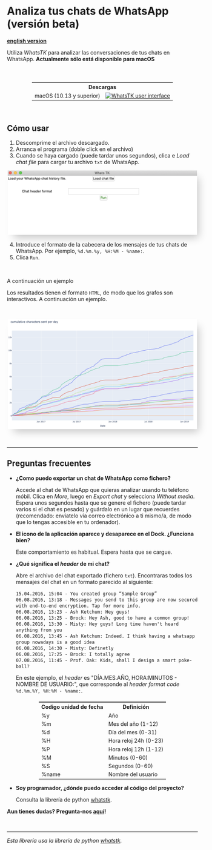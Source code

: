 <head>
 <link rel="shortcut icon" type="image/x-icon" href="favicon.ico">
</head>

# Analiza tus chats de WhatsApp (versión beta)
**[english version](README.md)**

Utiliza *WhatsTK* para analizar las conversaciones de tus chats en WhatsApp. **Actualmente sólo está disponible para macOS**

<br>

<table class="tg" style="display: flex; justify-content: center;">
    <tr>
        <th class="tg-fymr" colspan="2">Descargas</th>
    </tr>
    <tr>
        <td class="tg-0pky">macOS (10.13 y superior)</td>
    <td class="tg-0pky"><a href="dist/WhatsTK.zip"><img src="https://img.shields.io/badge/descargar_zip_⬇-brightgreen.svg"
    alt="WhatsTK user interface" width="100%"></a>
    </td>
    </tr>
</table>
<br>

## Cómo usar

1. Descomprime el archivo descargado.
2. Arranca el programa (doble click en el archivo)
3. Cuando se haya cargado (puede tardar unos segundos), clica e _Load chat file_ para cargar tu archivo `txt` de WhatsApp.

<p style="text-align: center;">
<img src="assets/app-screenshot.png" alt="WhatsTK user interface" width="500" height='auto' style="box-shadow: 10px 13px 21px -6px
rgba(0,0,0,0.22);">
</p>

4. Introduce el formato de la cabecera de los mensajes de tus chats de WhatsApp. Por ejemplo, `%d.%m.%y, %H:%M - %name:`.
5. Clica `Run`.

<br>

A continuación un ejemplo

Los resultados tienen el formato `HTML`, de modo que los grafos son interactivos. A continuación un ejemplo.

<br>
<p style="text-align: center;">
<img src="assets/stats.png" alt="WhatsTK user interface" width="500" height='auto' style="box-shadow: 10px 13px 21px -6px
rgba(0,0,0,0.22);">
</p>
<br>

---
## Preguntas frecuentes

* **¿Como puedo exportar un chat de WhatsApp como fichero?**

    Accede al chat de WhatsApp que quieras analizar usando tu teléfono móbil. Clica en _More_, luego  en _Export chat_ y
    selecciona _Without media_. Espera unos segundos hasta que se genere el fichero (puede tardar varios si el chat es
    pesado) y guárdalo en un lugar que recuerdes (recomendado:
    enviatelo vía correo electrónico a ti mismo/a, de modo que lo tengas accesible en tu ordenador).


* **El icono de la aplicación aparece y desaparece en el Dock. ¿Funciona bien?**

    Este comportamiento es habitual. Espera hasta que se cargue.

* **¿Qué significa el _header_ de mi chat?**

    Abre el archivo del chat exportado (fichero `txt`). Encontraras todos los mensajes del chat en un formato parecido
    al siguiente:

    ```
    15.04.2016, 15:04 - You created group “Sample Group”
    06.08.2016, 13:18 - Messages you send to this group are now secured with end-to-end encryption. Tap for more info.
    06.08.2016, 13:23 - Ash Ketchum: Hey guys!
    06.08.2016, 13:25 - Brock: Hey Ash, good to have a common group!
    06.08.2016, 13:30 - Misty: Hey guys! Long time haven't heard anything from you
    06.08.2016, 13:45 - Ash Ketchum: Indeed. I think having a whatsapp group nowadays is a good idea
    06.08.2016, 14:30 - Misty: Definetly
    06.08.2016, 17:25 - Brock: I totally agree
    07.08.2016, 11:45 - Prof. Oak: Kids, shall I design a smart poke-ball?
    ```

    En este ejemplo, el _header_ es "DÍA.MES.AÑO, HORA:MINUTOS - NOMBRE DE USUARIO:", que corresponde al _header format code_ `%d.%m.%Y, %H:%M - %name:`.
    
<table class="tg" style="display: flex; justify-content: center;">
  <tr>
    <th class="tg-7btt">Codigo unidad de fecha</th>
    <th class="tg-7btt">Definición</th>
  </tr>
  <tr>
    <td class="tg-0pky">%y</td>
    <td class="tg-0pky">Año</td>
  </tr>
  <tr>
    <td class="tg-0pky">%m</td>
    <td class="tg-0pky">Mes del año (1-12)</td>
  </tr>
  <tr>
    <td class="tg-0pky">%d</td>
    <td class="tg-0pky">Día del mes (0-31)</td>
  </tr>
  <tr>
    <td class="tg-0pky">%H</td>
    <td class="tg-0pky">Hora reloj 24h (0-23)</td>
  </tr>
  <tr>
    <td class="tg-0pky">%P</td>
    <td class="tg-0pky">Hora reloj 12h (1-12)</td>
  </tr>
  <tr>
    <td class="tg-0pky">%M</td>
    <td class="tg-0pky">Minutos (0-60)</td>
  </tr>
  <tr>
    <td class="tg-0pky">%S</td>
    <td class="tg-0pky">Segundos (0-60)</td>
  </tr>
  <tr>
    <td class="tg-0pky">%name</td>
    <td class="tg-0pky">Nombre del usuario</td>
  </tr>
</table>

* **Soy programador, ¿dónde puedo acceder al código del proyecto?**

    Consulta la librería de python [whatstk](https://lcsrg.me/whatstk).


**Aun tienes dudas? Pregunta-nos [aquí](https://github.com/lucasrodes/whatstk-gui/issues)!**

<br>

---

*Esta librería usa la librería de python [whatstk](https://lcsrg.me/whatstk).*
